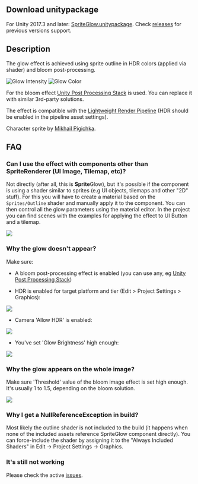 ## Download unitypackage
For Unity 2017.3 and later: [SpriteGlow.unitypackage](https://github.com/Elringus/SpriteGlow/releases/download/v1.6-release/SpriteGlow.unitypackage). Check [releases](https://github.com/Elringus/SpriteGlow/releases) for previous versions support.

## Description
The glow effect is achieved using sprite outline in HDR colors (applied via shader) and bloom post-processing.

![Glow Intensity](https://i.gyazo.com/698f7d444d334b41657f056fb1ac94c7.gif) 
![Glow Color](https://i.gyazo.com/c8f8ec8a276aa4781b52732c521691db.gif)

For the bloom effect [Unity Post Processing Stack](https://github.com/Unity-Technologies/PostProcessing) is used. You can replace it with similar 3rd-party solutions.

The effect is compatible with the [Lightweight Render Pipeline](https://github.com/Unity-Technologies/ScriptableRenderPipeline/wiki/Lightweight-Render-Pipeline) (HDR should be enabled in the pipeline asset settings).

Character sprite by [Mikhail Pigichka](https://www.facebook.com/hundewache).

## FAQ

### Can I use the effect with components other than SpriteRenderer (UI Image, Tilemap, etc)?
Not directly (after all, this is **Sprite**Glow), but it's possible if the component is using a shader similar to sprites (e.g UI objects, tilemaps and other "2D" stuff). For this you will have to create a material based on the `Sprites/Outline` shader and manually apply it to the component. You can then control all the glow parameters using the material editor. In the project you can find scenes with the examples for applying the effect to UI Button and a tilemap.

![](https://i.gyazo.com/6c92f315d8a25600bf4ec930c5b7de3e.png)

### Why the glow doesn't appear?
Make sure:

* A bloom post-processing effect is enabled (you can use any, eg [Unity Post Processing Stack](https://docs.unity3d.com/Manual/PostProcessing-Bloom.html))

* HDR is enabled for target platform and tier (Edit > Project Settings > Graphics):

![](https://i.gyazo.com/3523e3174080dce3347874e59539e58c.png)

* Camera 'Allow HDR' is enabled:

![](https://i.gyazo.com/e5f67d94e6ed1e5e3652d6ee52668b85.png)

* You've set 'Glow Brightness' high enough:

![](https://i.gyazo.com/94fe6e143e310a526b3428c6c62b45bf.png)

### Why the glow appears on the whole image?
Make sure 'Threshold' value of the bloom image effect is set high enough. It's usually 1 to 1.5, depending on the bloom solution.

![](https://i.gyazo.com/bd3961f0efbceddca9c4a077d7b9a6d4.png)

### Why I get a NullReferenceException in build?
Most likely the outline shader is not included to the build (it happens when none of the included assets reference SpriteGlow component directly). You can force-include the shader by assigning it to the "Always Included Shaders" in Edit -> Project Settings -> Graphics.

### It's still not working
Please check the active [issues](https://github.com/Elringus/SpriteGlow/issues).
